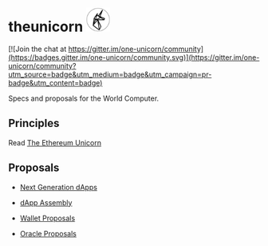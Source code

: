 # theunicorn <img src="./assets/unicorn.png" width="48">

[![Join the chat at https://gitter.im/one-unicorn/community](https://badges.gitter.im/one-unicorn/community.svg)](https://gitter.im/one-unicorn/community?utm_source=badge&utm_medium=badge&utm_campaign=pr-badge&utm_content=badge)


Specs and proposals for the World Computer.

## Principles

Read [The Ethereum Unicorn](./The_Ethereum_Unicorn.md)


## Proposals

- [Next Generation dApps](proposals/Next_Gen_dApps.md)
- [dApp Assembly](proposals/dApp_Assembly.md)
- [Wallet Proposals](proposals/Wallet_Proposals.Tentative_EIPs_and_dTypes.md)

- [Oracle Proposals](proposals/Proposals_for_Oracles_(EIPs,_dTypes).md)
